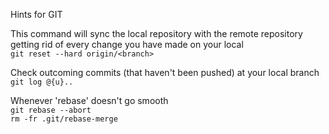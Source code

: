 Hints for GIT

This command will sync the local repository with the remote repository getting rid of every change you have made on your local\
`git reset --hard origin/<branch>`

Check outcoming commits (that haven't been pushed) at your local branch\
`git log @{u}..`


Whenever 'rebase' doesn't go smooth\
`git rebase --abort`\
`rm -fr .git/rebase-merge`


